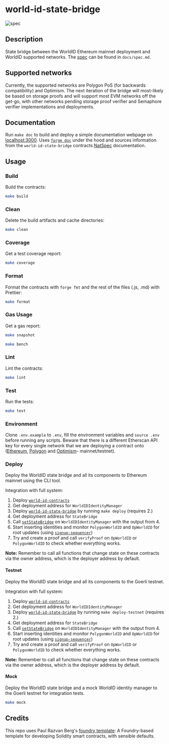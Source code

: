 # world-id-state-bridge

![spec](https://raw.githubusercontent.com/worldcoin/world-id-state-bridge/2cba98da38cfc5173ad773824126ce4285d240b1/docs/state-bridge.svg)

## Description

State bridge between the WorldID Ethereum mainnet deployment and WorldID supported networks. The [spec](./docs/spec.md)
can be found in `docs/spec.md`.

## Supported networks

Currently, the supported networks are Polygon PoS (for backwards compatibility) and Optimism. The next iteration of the
bridge will most-likely be based on storage proofs and will support most EVM networks off the get-go, with other
networks pending storage proof verifier and Semaphore verifier implementations and deployments.

## Documentation

Run `make doc` to build and deploy a simple documentation webpage on [localhost:3000](https://localhost:3000). Uses
[`forge doc`](https://book.getfoundry.sh/reference/forge/forge-doc#forge-doc) under the hood and sources information
from the `world-id-state-bridge` contracts [NatSpec](https://docs.soliditylang.org/en/latest/natspec-format.html)
documentation.

## Usage

### Build

Build the contracts:

```sh
make build
```

### Clean

Delete the build artifacts and cache directories:

```sh
make clean
```

### Coverage

Get a test coverage report:

```sh
make coverage
```

### Format

Format the contracts with `forge fmt` and the rest of the files (.js, .md) with Prettier:

```sh
make format
```

### Gas Usage

Get a gas report:

```sh
make snapshot
```

```sh
make bench
```

### Lint

Lint the contracts:

```sh
make lint
```

### Test

Run the tests:

```sh
make test
```

### Environment

Clone `.env.example` to `.env`, fill the environment variables and `source .env` before running any scripts. Beware that
there is a different Etherscan API key for every single network that we are deploying a contract onto
([Ethereum](https://etherscan.io/myaccount), [Polygon](https://polygonscan.com/myaccount) and
[Optimism](https://optimistic.etherscan.io/login)- mainnet/testnet).

### Deploy

Deploy the WorldID state bridge and all its components to Ethereum mainnet using the CLI tool.

Integration with full system:

1. Deploy [`world-id-contracts`](https://github.com/worldcoin/world-id-contracts)
2. Get deployment address for `WorldIDIdentityManager`
3. Deploy [`world-id-state-bridge`](https://github.com/worldcoin/world-id-state-bridge) by running `make deploy` (requires 2.)
4. Get deployment address for `StateBridge`
5. Call [`setStateBridge`](https://github.com/worldcoin/world-id-contracts/blob/5f0f56c22b916815eecc82eef877d141acd7e139/src/WorldIDIdentityManagerImplV1.sol#L682-L707) on `WorldIDIdentityManager` with the output from 4.
6. Start inserting identities and monitor `PolygonWorldID` and `OpWorldID` for root updates (using [`signup-sequencer`](https://github.com/worldcoin/signup-sequencer))
7. Try and create a proof and call `verifyProof` on `OpWorldID`  or `PolygonWorldID` to check whether everything works.

**Note:** Remember to call all functions that change state on these contracts via the owner address, which is the deployer address by default.

#### Testnet

Deploy the WorldID state bridge and all its components to the Goerli testnet.

Integration with full system:

1. Deploy [`world-id-contracts`](https://github.com/worldcoin/world-id-contracts)
2. Get deployment address for `WorldIDIdentityManager`
3. Deploy [`world-id-state-bridge`](https://github.com/worldcoin/world-id-state-bridge) by running `make deploy-testnet` (requires 2.)
4. Get deployment address for `StateBridge`
5. Call [`setStateBridge`](https://github.com/worldcoin/world-id-contracts/blob/5f0f56c22b916815eecc82eef877d141acd7e139/src/WorldIDIdentityManagerImplV1.sol#L682-L707) on `WorldIDIdentityManager` with the output from 4.
6. Start inserting identities and monitor `PolygonWorldID` and `OpWorldID` for root updates (using [`signup-sequencer`](https://github.com/worldcoin/signup-sequencer))
7. Try and create a proof and call `verifyProof` on `OpWorldID`  or `PolygonWorldID` to check whether everything works.

**Note:** Remember to call all functions that change state on these contracts via the owner address, which is the deployer address by default.

#### Mock

Deploy the WorldID state bridge and a mock WorldID identity manager to the Goerli testnet for integration tests.

```sh
make mock
```

## Credits

This repo uses Paul Razvan Berg's [foundry template](https://github.com/paulrberg/foundry-template/): A Foundry-based
template for developing Solidity smart contracts, with sensible defaults.
